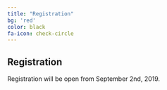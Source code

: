 ```yaml
---
title: "Registration"
bg: 'red'
color: black
fa-icon: check-circle
---
```


## Registration

Registration will be open from September 2nd, 2019.

